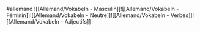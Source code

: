 #allemand
![[Allemand/Vokabeln - Masculin]]![[Allemand/Vokabeln - Féminin]]![[Allemand/Vokabeln - Neutre]]![[Allemand/Vokabeln - Verbes]]![[Allemand/Vokabeln - Adjectifs]]

